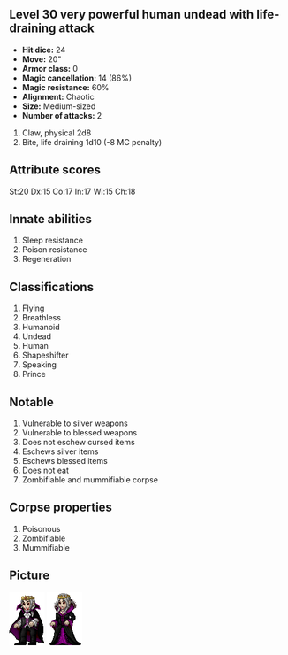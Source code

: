 ## Level 30 very powerful human undead with life-draining attack

- **Hit dice:** 24
- **Move:** 20"
- **Armor class:** 0
- **Magic cancellation:** 14 (86%)
- **Magic resistance:** 60%
- **Alignment:** Chaotic
- **Size:** Medium-sized
- **Number of attacks:** 2
1. Claw, physical 2d8
2. Bite, life draining 1d10 (-8 MC penalty)

## Attribute scores

St:20 Dx:15 Co:17 In:17 Wi:15 Ch:18

## Innate abilities

1. Sleep resistance
2. Poison resistance
3. Regeneration

## Classifications

1. Flying
2. Breathless
3. Humanoid
4. Undead
5. Human
6. Shapeshifter
7. Speaking
8. Prince

## Notable

1. Vulnerable to silver weapons
2. Vulnerable to blessed weapons
3. Does not eschew cursed items
4. Eschews silver items
5. Eschews blessed items
6. Does not eat
7. Zombifiable and mummifiable corpse

## Corpse properties

1. Poisonous
2. Zombifiable
3. Mummifiable

## Picture

![Vampire king](https://github.com/hyvanmielenpelit/GnollHackTileSet/blob/main/Monsters/vampire_king/vampire_king.png) ![Vampire queen](https://github.com/hyvanmielenpelit/GnollHackTileSet/blob/main/Monsters/vampire_king/vampire_king_female.png)
